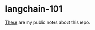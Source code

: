 # langchain-101
[These](https://dg.gabrielbrandao.net/sources/langchain-101/) are my public notes about this repo.